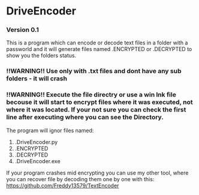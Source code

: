 # DriveEncoder
### Version 0.1

This is a program which can encode or decode text files in a folder with a passworld and it will generate files named .ENCRYPTED or .DECRYPTED to show you the folders status.

### !!WARNING!! Use only with .txt files and dont have any sub folders - it will crash
### !!WARNING!! Execute the file directry or use a win lnk file becouse it will start to encrypt files where it was executed, not where it was located. If your not sure you can check the first line after executing where you can see the Directory.

The program will ignor files named: 
1. .DriveEncoder.py
2. .ENCRYPTED
3. .DECRYPTED
4. .DriveEncoder.exe

If your program crashes mid encrypting you can use my other tool, where you can recover file by decoding them one by one with this: https://github.com/Freddy13579/TextEncoder
